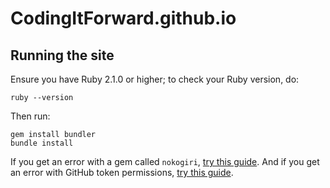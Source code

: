 # CodingItForward.github.io

## Running the site

Ensure you have Ruby 2.1.0 or higher; to check your Ruby version, do:

```
ruby --version
```

Then run:

```
gem install bundler
bundle install
```

If you get an error with a gem called `nokogiri`, [try this guide](http://stackoverflow.com/questions/19643153/error-to-install-nokogiri-on-osx-10-9-maverick). And if you get an error with GitHub token permissions, [try this guide](http://mycyberuniverse.com/web/fixing-jekyll-github-metadata-warning.html).
